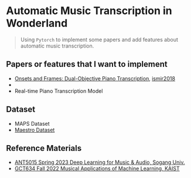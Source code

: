 # Automatic Music Transcription in Wonderland
> Using `Pytorch` to implement some papers and add features about automatic music transcription.

## Papers or features that I want to implement
- [Onsets and Frames: Dual-Objective Piano Transcription](https://magenta.tensorflow.org/onsets-frames), [ismir2018](http://ismir2018.ircam.fr/doc/pdfs/19_Paper.pdf)
- 
- Real-time Piano Transcription Model

## Dataset
- MAPS Dataset
- [Maestro Dataset](https://magenta.tensorflow.org/datasets/maestro)

## Reference Materials
- [ANT5015 Spring 2023 Deep Learning for Music & Audio, Sogang Univ.](https://github.com/jdasam/ant5015-2023)
- [GCT634 Fall 2022 Musical Applications of Machine Learning, KAIST](https://mac.kaist.ac.kr/~juhan/gct634/index.html)